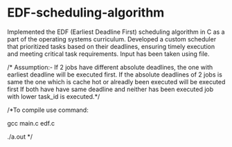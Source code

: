 # EDF-scheduling-algorithm
Implemented the EDF (Earliest Deadline First) scheduling algorithm in C as a part of the operating systems curriculum. Developed a custom scheduler that prioritized tasks based on their deadlines, ensuring timely execution and meeting critical task requirements. Input has been taken using file.


/* Assumption:-
If 2 jobs have different absolute deadlines, the one with earliest deadline will be executed first.
If the absolute deadlines of 2 jobs is same the one which is cache hot or alreadly been executed will 
be executed first
If both have have same deadline and neither has been executed job with lower task_id is executed.*/

/*To compile use command: 

gcc main.c edf.c

./a.out             */
